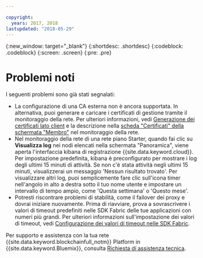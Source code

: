```yaml
---

copyright:
  years: 2017, 2018
lastupdated: "2018-05-29"
---
```


{:new_window: target="_blank"}
{:shortdesc: .shortdesc}
{:codeblock: .codeblock}
{:screen: .screen}
{:pre: .pre}


# Problemi noti

I seguenti problemi sono già stati segnalati:
- La configurazione di una CA esterna non è ancora supportata.  In alternativa, puoi generare e caricare i certificati di gestione tramite il monitoraggio della rete. Per ulteriori informazioni, vedi [Generazione dei certificati lato client](v10_application.html#generating-the-client-side-certificates) e la descrizione nella [scheda "Certificati" della schermata "Membro"](v10_dashboard.html#members) nel monitoraggio della rete.
- Nel monitoraggio della rete di una rete piano Starter, quando fai clic su **Visualizza log** nei nodi elencati nella schermata "Panoramica", viene aperta l'interfaccia kibana di registrazione {{site.data.keyword.cloud}}. Per impostazione predefinita, kibana è preconfigurato per mostrare i log degli ultimi 15 minuti di attività. Se non c'è stata attività negli ultimi 15 minuti, visualizzerai un messaggio 'Nessun risultato trovato'. Per visualizzare altri log, puoi semplicemente fare clic sull'icona timer nell'angolo in alto a destra sotto il tuo nome utente e impostare un intervallo di tempo ampio, come 'Questa settimana' o 'Questo mese'.
- Potresti riscontrare problemi di stabilità, come il failover dei proxy e dovrai iniziare nuovamente. Prima di riavviare, prova a sovrascrivere i valori di timeout predefiniti nelle SDK Fabric delle tue applicazioni con numeri più grandi. Per ulteriori informazioni sull'impostazione dei valori di timeout, vedi [Configurazione dei valori di timeout nelle SDK Fabric](v10_application.html#set-timeout-in-sdk).

Per supporto e assistenza con la tua rete {{site.data.keyword.blockchainfull_notm}} Platform in {{site.data.keyword.Bluemix}}, consulta [Richiesta di assistenza tecnica](ibmblockchain_support.html).

<!--
## Updating chaincode with Enterprise Plan migration to Hyperledger Fabric 1.1
-	Users who migrate from networks based on Hyperledger Fabric 1.0 to networks based on Fabric 1.1 will need to update the dependencies in their chaincode. If they do not, there is a risk of a service disruption.
- This does not apply to users that uploaded their chaincode without dependencies, using a .go file.
- **Update your chaincode using the following steps:**
  **1.** You can use any  golang vendoring tool to update your chaincode. It will be easiest to use the same tool that was used to include dependencies in the original file. Many early Fabric samples used the govendor tool. If your chaincode used govendor, you can update your dependencies using the following command in the directory above the vendor folder.
      govendor update all +v
  * You can use `go build` to check that the new code compiles and that the update worked.
  * You can test your chaincode by installing and instantiating it on a Starter Plan Network. All chaincode that works on Starter Plan will also work on Enterprise Plan after the upgrade.
  **2.** Once your chaincode dependencies are up to date, you can use the network monitor to [update your chaincode](install_instatiate_chaincode.html#Updating a chaincode).
-->

